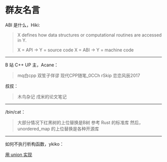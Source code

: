 # 群友名言

ABI 是什么，Hiki:

> X defines how data structures or computational routines are accessed in Y.
>
> X = API -> Y = source code
> X = ABI -> Y = machine code

***

B 站 C++ UP 主，Acane：

> mq白cpp
> 双笙子佯谬
> 现代CPP随笔_0CCh
> rSkip
> 恋恋风辰2017

叔叔：

> 木鸟杂记
> 戌米的论文笔记

***

/bin/cat：

> 大部分情况下红黑树的上位替换是B树
> 参考 Rust 的标准库
> 然后，unordered_map 的上位替换是各种开源库

***

如何不执行析构函数，ykiko：

[用 union 实现](https://www.zhihu.com/question/599602881/answer/3018955709)
